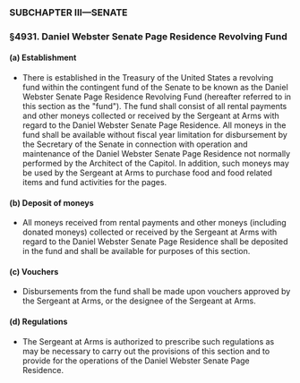 ### SUBCHAPTER III—SENATE

### §4931. Daniel Webster Senate Page Residence Revolving Fund
#### (a) Establishment
* There is established in the Treasury of the United States a revolving fund within the contingent fund of the Senate to be known as the Daniel Webster Senate Page Residence Revolving Fund (hereafter referred to in this section as the "fund"). The fund shall consist of all rental payments and other moneys collected or received by the Sergeant at Arms with regard to the Daniel Webster Senate Page Residence. All moneys in the fund shall be available without fiscal year limitation for disbursement by the Secretary of the Senate in connection with operation and maintenance of the Daniel Webster Senate Page Residence not normally performed by the Architect of the Capitol. In addition, such moneys may be used by the Sergeant at Arms to purchase food and food related items and fund activities for the pages.

#### (b) Deposit of moneys
* All moneys received from rental payments and other moneys (including donated moneys) collected or received by the Sergeant at Arms with regard to the Daniel Webster Senate Page Residence shall be deposited in the fund and shall be available for purposes of this section.

#### (c) Vouchers
* Disbursements from the fund shall be made upon vouchers approved by the Sergeant at Arms, or the designee of the Sergeant at Arms.

#### (d) Regulations
* The Sergeant at Arms is authorized to prescribe such regulations as may be necessary to carry out the provisions of this section and to provide for the operations of the Daniel Webster Senate Page Residence.